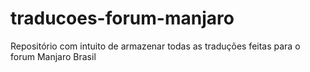 # traducoes-forum-manjaro
Repositório com intuito de armazenar todas as traduções feitas para o forum Manjaro Brasil 
